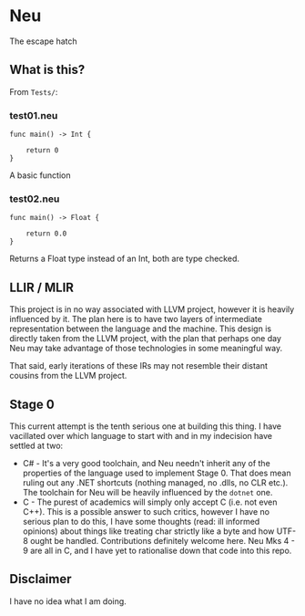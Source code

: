 # Neu

The escape hatch

## What is this?

From `Tests/`:

### test01.neu

```
func main() -> Int {

    return 0
}
```

A basic function

### test02.neu

```
func main() -> Float {

    return 0.0
}
```

Returns a Float type instead of an Int, both are type checked.

## LLIR / MLIR

This project is in no way associated with LLVM project, however it is heavily influenced by it. The plan here is to have two layers of intermediate representation between the language and the machine. This design is directly taken from the LLVM project, with the plan that perhaps one day Neu may take advantage of those technologies in some meaningful way.

That said, early iterations of these IRs may not resemble their distant cousins from the LLVM project.

## Stage 0

This current attempt is the tenth serious one at building this thing. I have vacillated over which language to start with and in my indecision have settled at two:
- C# - It's a very good toolchain, and Neu needn't inherit any of the properties of the language used to implement Stage 0. That does mean ruling out any .NET shortcuts (nothing managed, no .dlls, no CLR etc.). The toolchain for Neu will be heavily influenced by the `dotnet` one.
- C - The purest of academics will simply only accept C (i.e. not even C++). This is a possible answer to such critics, however I have no serious plan to do this, I have some thoughts (read: ill informed opinions) about things like treating char strictly like a byte and how UTF-8 ought be handled. Contributions definitely welcome here. Neu Mks 4 - 9 are all in C, and I have yet to rationalise down that code into this repo.

## Disclaimer

I have no idea what I am doing.